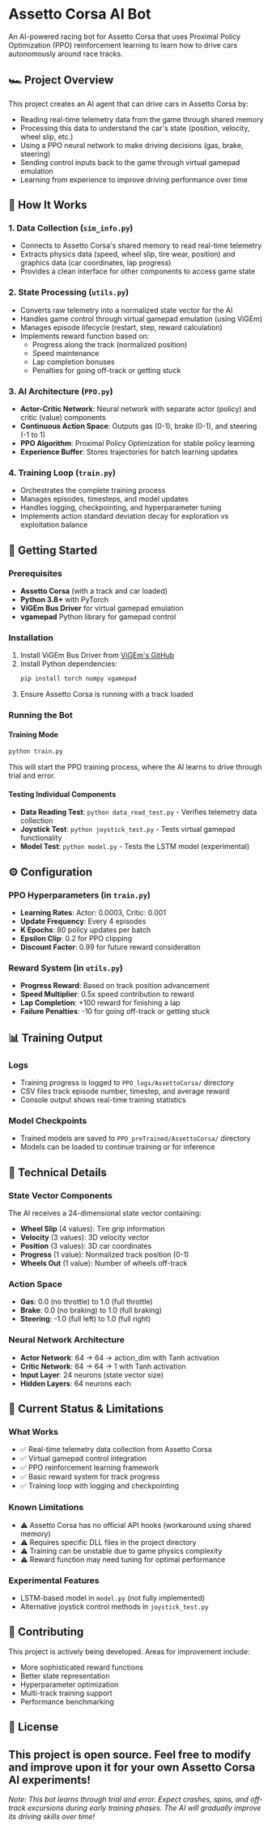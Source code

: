# Assetto Corsa AI Bot

An AI-powered racing bot for Assetto Corsa that uses Proximal Policy Optimization (PPO) reinforcement learning to learn how to drive cars autonomously around race tracks.

## 🏎️ Project Overview

This project creates an AI agent that can drive cars in Assetto Corsa by:
- Reading real-time telemetry data from the game through shared memory
- Processing this data to understand the car's state (position, velocity, wheel slip, etc.)
- Using a PPO neural network to make driving decisions (gas, brake, steering)
- Sending control inputs back to the game through virtual gamepad emulation
- Learning from experience to improve driving performance over time

## 🧠 How It Works

### 1. **Data Collection** (`sim_info.py`)
- Connects to Assetto Corsa's shared memory to read real-time telemetry
- Extracts physics data (speed, wheel slip, tire wear, position) and graphics data (car coordinates, lap progress)
- Provides a clean interface for other components to access game state

### 2. **State Processing** (`utils.py`)
- Converts raw telemetry into a normalized state vector for the AI
- Handles game control through virtual gamepad emulation (using ViGEm)
- Manages episode lifecycle (restart, step, reward calculation)
- Implements reward function based on:
  - Progress along the track (normalized position)
  - Speed maintenance
  - Lap completion bonuses
  - Penalties for going off-track or getting stuck

### 3. **AI Architecture** (`PPO.py`)
- **Actor-Critic Network**: Neural network with separate actor (policy) and critic (value) components
- **Continuous Action Space**: Outputs gas (0-1), brake (0-1), and steering (-1 to 1)
- **PPO Algorithm**: Proximal Policy Optimization for stable policy learning
- **Experience Buffer**: Stores trajectories for batch learning updates

### 4. **Training Loop** (`train.py`)
- Orchestrates the complete training process
- Manages episodes, timesteps, and model updates
- Handles logging, checkpointing, and hyperparameter tuning
- Implements action standard deviation decay for exploration vs exploitation balance

## 🚀 Getting Started

### Prerequisites
- **Assetto Corsa** (with a track and car loaded)
- **Python 3.8+** with PyTorch
- **ViGEm Bus Driver** for virtual gamepad emulation
- **vgamepad** Python library for gamepad control

### Installation
1. Install ViGEm Bus Driver from [ViGEm's GitHub](https://github.com/ViGEm/ViGEmBus)
2. Install Python dependencies:
   ```bash
   pip install torch numpy vgamepad
   ```
3. Ensure Assetto Corsa is running with a track loaded

### Running the Bot

#### Training Mode
```bash
python train.py
```
This will start the PPO training process, where the AI learns to drive through trial and error.

#### Testing Individual Components
- **Data Reading Test**: `python data_read_test.py` - Verifies telemetry data collection
- **Joystick Test**: `python joystick_test.py` - Tests virtual gamepad functionality
- **Model Test**: `python model.py` - Tests the LSTM model (experimental)

## ⚙️ Configuration

### PPO Hyperparameters (in `train.py`)
- **Learning Rates**: Actor: 0.0003, Critic: 0.001
- **Update Frequency**: Every 4 episodes
- **K Epochs**: 80 policy updates per batch
- **Epsilon Clip**: 0.2 for PPO clipping
- **Discount Factor**: 0.99 for future reward consideration

### Reward System (in `utils.py`)
- **Progress Reward**: Based on track position advancement
- **Speed Multiplier**: 0.5x speed contribution to reward
- **Lap Completion**: +100 reward for finishing a lap
- **Failure Penalties**: -10 for going off-track or getting stuck

## 📊 Training Output

### Logs
- Training progress is logged to `PPO_logs/AssettoCorsa/` directory
- CSV files track episode number, timestep, and average reward
- Console output shows real-time training statistics

### Model Checkpoints
- Trained models are saved to `PPO_preTrained/AssettoCorsa/` directory
- Models can be loaded to continue training or for inference

## 🔧 Technical Details

### State Vector Components
The AI receives a 24-dimensional state vector containing:
- **Wheel Slip** (4 values): Tire grip information
- **Velocity** (3 values): 3D velocity vector
- **Position** (3 values): 3D car coordinates
- **Progress** (1 value): Normalized track position (0-1)
- **Wheels Out** (1 value): Number of wheels off-track

### Action Space
- **Gas**: 0.0 (no throttle) to 1.0 (full throttle)
- **Brake**: 0.0 (no braking) to 1.0 (full braking)
- **Steering**: -1.0 (full left) to 1.0 (full right)

### Neural Network Architecture
- **Actor Network**: 64 → 64 → action_dim with Tanh activation
- **Critic Network**: 64 → 64 → 1 with Tanh activation
- **Input Layer**: 24 neurons (state vector size)
- **Hidden Layers**: 64 neurons each

## 🎯 Current Status & Limitations

### What Works
- ✅ Real-time telemetry data collection from Assetto Corsa
- ✅ Virtual gamepad control integration
- ✅ PPO reinforcement learning framework
- ✅ Basic reward system for track progress
- ✅ Training loop with logging and checkpointing

### Known Limitations
- ⚠️ Assetto Corsa has no official API hooks (workaround using shared memory)
- ⚠️ Requires specific DLL files in the project directory
- ⚠️ Training can be unstable due to game physics complexity
- ⚠️ Reward function may need tuning for optimal performance

### Experimental Features
- LSTM-based model in `model.py` (not fully implemented)
- Alternative joystick control methods in `joystick_test.py`

## 🤝 Contributing

This project is actively being developed. Areas for improvement include:
- More sophisticated reward functions
- Better state representation
- Hyperparameter optimization
- Multi-track training support
- Performance benchmarking

## 📝 License

This project is open source. Feel free to modify and improve upon it for your own Assetto Corsa AI experiments!
---

*Note: This bot learns through trial and error. Expect crashes, spins, and off-track excursions during early training phases. The AI will gradually improve its driving skills over time!*

